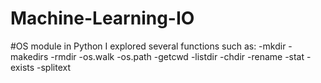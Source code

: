 # Machine-Learning-IO
#OS module in Python
I explored several functions such as:
-mkdir
-makedirs
-rmdir
-os.walk
-os.path
-getcwd
-listdir
-chdir
-rename
-stat
-exists
-splitext
